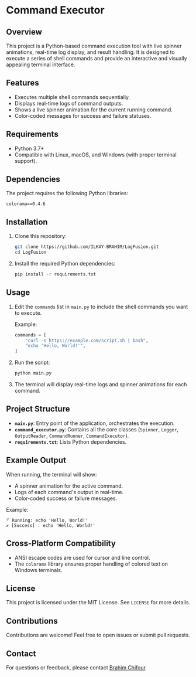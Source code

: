 # Command Executor

## Overview
This project is a Python-based command execution tool with live spinner animations, real-time log display, and result handling. It is designed to execute a series of shell commands and provide an interactive and visually appealing terminal interface.

## Features
- Executes multiple shell commands sequentially.
- Displays real-time logs of command outputs.
- Shows a live spinner animation for the current running command.
- Color-coded messages for success and failure statuses.

## Requirements
- Python 3.7+
- Compatible with Linux, macOS, and Windows (with proper terminal support).

## Dependencies
The project requires the following Python libraries:

```plaintext
colorama==0.4.6
```



## Installation
1. Clone this repository:

   ```bash
   git clone https://github.com/ILKAY-BRAHIM/LogFusion.git
   cd LogFusion
   ```

2. Install the required Python dependencies:

   ```bash
   pip install -r requirements.txt
   ```

## Usage
1. Edit the `commands` list in `main.py` to include the shell commands you want to execute.

   Example:
   ```python
   commands = [
       "curl -s https://example.com/script.sh | bash",
       "echo 'Hello, World!'",
   ]
   ```

2. Run the script:

   ```bash
   python main.py
   ```

3. The terminal will display real-time logs and spinner animations for each command.

## Project Structure
- **`main.py`**: Entry point of the application, orchestrates the execution.
- **`command_executor.py`**: Contains all the core classes (`Spinner`, `Logger`, `OutputReader`, `CommandRunner`, `CommandExecutor`).
- **`requirements.txt`**: Lists Python dependencies.

## Example Output
When running, the terminal will show:
- A spinner animation for the active command.
- Logs of each command's output in real-time.
- Color-coded success or failure messages.

Example:
```
⠋ Running: echo 'Hello, World!'
✔ [Success] : echo 'Hello, World!'
```

## Cross-Platform Compatibility
- ANSI escape codes are used for cursor and line control.
- The `colorama` library ensures proper handling of colored text on Windows terminals.

## License
This project is licensed under the MIT License. See `LICENSE` for more details.

## Contributions
Contributions are welcome! Feel free to open issues or submit pull requests.

## Contact
For questions or feedback, please contact [Brahim Chifour](https://www.linkedin.com/in/brahim-chifour-639652239/).

